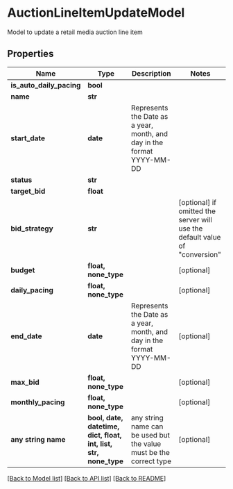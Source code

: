 # AuctionLineItemUpdateModel

Model to update a retail media auction line item

## Properties
Name | Type | Description | Notes
------------ | ------------- | ------------- | -------------
**is_auto_daily_pacing** | **bool** |  | 
**name** | **str** |  | 
**start_date** | **date** | Represents the Date as a year, month, and day in the format YYYY-MM-DD | 
**status** | **str** |  | 
**target_bid** | **float** |  | 
**bid_strategy** | **str** |  | [optional]  if omitted the server will use the default value of "conversion"
**budget** | **float, none_type** |  | [optional] 
**daily_pacing** | **float, none_type** |  | [optional] 
**end_date** | **date** | Represents the Date as a year, month, and day in the format YYYY-MM-DD | [optional] 
**max_bid** | **float, none_type** |  | [optional] 
**monthly_pacing** | **float, none_type** |  | [optional] 
**any string name** | **bool, date, datetime, dict, float, int, list, str, none_type** | any string name can be used but the value must be the correct type | [optional]

[[Back to Model list]](../README.md#documentation-for-models) [[Back to API list]](../README.md#documentation-for-api-endpoints) [[Back to README]](../README.md)


